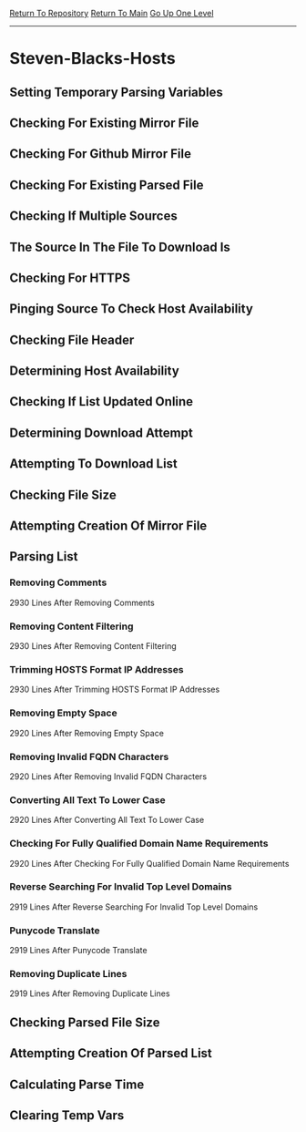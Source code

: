 [Return To Repository](https://github.com/deathbybandaid/piholeparser/)
[Return To Main](https://github.com/deathbybandaid/piholeparser/blob/master/RecentRunLogs/Mainlog.md)
[Go Up One Level](https://github.com/deathbybandaid/piholeparser/blob/master/RecentRunLogs/TopLevelScripts/30-Processing-External-Blacklists.md)
____________________________________
# Steven-Blacks-Hosts
## Setting Temporary Parsing Variables
## Checking For Existing Mirror File
## Checking For Github Mirror File
## Checking For Existing Parsed File
## Checking If Multiple Sources
## The Source In The File To Download Is
## Checking For HTTPS
## Pinging Source To Check Host Availability
## Checking File Header
## Determining Host Availability
## Checking If List Updated Online
## Determining Download Attempt
## Attempting To Download List
## Checking File Size
## Attempting Creation Of Mirror File
## Parsing List
### Removing Comments
2930 Lines After Removing Comments
### Removing Content Filtering
2930 Lines After Removing Content Filtering
### Trimming HOSTS Format IP Addresses
2930 Lines After Trimming HOSTS Format IP Addresses
### Removing Empty Space
2920 Lines After Removing Empty Space
### Removing Invalid FQDN Characters
2920 Lines After Removing Invalid FQDN Characters
### Converting All Text To Lower Case
2920 Lines After Converting All Text To Lower Case
### Checking For Fully Qualified Domain Name Requirements
2920 Lines After Checking For Fully Qualified Domain Name Requirements
### Reverse Searching For Invalid Top Level Domains
2919 Lines After Reverse Searching For Invalid Top Level Domains
### Punycode Translate
2919 Lines After Punycode Translate
### Removing Duplicate Lines
2919 Lines After Removing Duplicate Lines
## Checking Parsed File Size
## Attempting Creation Of Parsed List
## Calculating Parse Time
## Clearing Temp Vars
